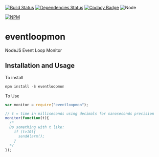 [![Build Status](https://travis-ci.org/elfido/express-slas.svg?branch=master)](https://travis-ci.org/elfido/eventloopmon)
[![Dependencies Status](https://david-dm.org/elfido/express-slas.svg)](https://david-dm.org/elfido/eventloopmon.svg)
[![Codacy Badge](https://api.codacy.com/project/badge/Grade/416566b4e6c4410bb518e92566af0cfa)](https://www.codacy.com/app/fidencio-garrido/eventloopmon?utm_source=github.com&amp;utm_medium=referral&amp;utm_content=elfido/eventloopmon&amp;utm_campaign=Badge_Grade)
![Node](https://img.shields.io/badge/node-4.0-brightgreen.svg)

[![NPM](https://nodei.co/npm/eventloopmon.png)](https://nodei.co/npm/eventloopmon/)
# eventloopmon
NodeJS Event Loop Monitor

## Installation and Usage
To install
```javascript
npm install -S eventloopmon
```

To Use
```javascript
var monitor = require("eventloopmon");

// t = time in milliseconds using decimals for nanoseconds precision
monitor(function(t){
  /*
  Do something with t like:
    if (t>10){
      sendAlarm();
    }
  */
});
```
